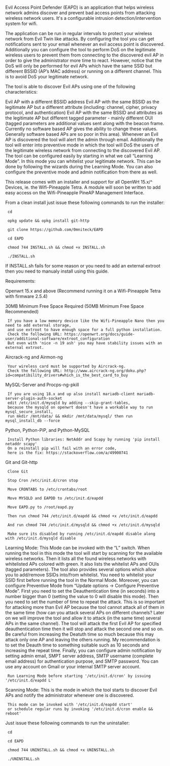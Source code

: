 Evil Access Point Defender (EAPD) is an application that helps wireless network admins discover and prevent bad access points from attacking wireless network users. It's a configurable intrusion detection/intervention system for wifi.

The application can be run in regular intervals to protect your wireless network from Evil Twin like attacks. By configuring the tool you can get notifications sent to your email whenever an evil access point is discovered. Additionally you can configure the tool to perform DoS on the legitimate wireless users to prevent them from connecting to the discovered evil AP in order to give the administrator more time to react. However, notice that the DoS will only be performed for evil APs which have the same SSID but different BSSID (AP’s MAC address) or running on a different channel. This is to avoid DoS your legitimate network.

The tool is able to discover Evil APs using one of the following characteristics:

Evil AP with a different BSSID address Evil AP with the same BSSID as the legitimate AP but a different attribute (including: channel, cipher, privacy protocol, and authentication) Evil AP with the same BSSID and attributes as the legitimate AP but different tagged parameter - mainly different OUI (tagged parameters are additional values sent along with the beacon frame. Currently no software based AP gives the ability to change these values. Generally software based APs are so poor in this area). Whenever an Evil AP is discovered the tool will alert the admin through email. Additionally the tool will enter into preventive mode in which the tool will DoS the users of the legitimate wireless network from connecting to the discovered Evil AP. The tool can be configured easily by starting in what we call “Learning Mode”. In this mode you can whitelist your legitimate network. This can be done by following the wizards during the Learning Mode. You can also configure the preventive mode and admin notification from there as well.

This release comes with an installer and support for all OpenWrt 15.x/^ Devices, ie. the Wifi-Pineapple Tetra. A module will soon be written to add easy access on the Wifi-Pineapple PineAP Management Interface.

From a clean install just issue these following commands to run the installer:

     cd

     opkg update && opkg install git-http

     git clone https://github.com/0mniteck/EAPD

     cd EAPD

     chmod 744 INSTALL.sh && chmod +x INSTALL.sh 

     ./INSTALL.sh

If INSTALL.sh fails for some reason or you need to add an external extroot then you need to manualy install using this guide.

Requirements:

Openwrt 15.x and above (Recommend running it on a Wifi-Pineapple Tetra with firmware 2.5.4)

30MB Minimum Free Space Required (50MB Minimum Free Space Recommended)

     If you have a low memory device like the Wifi-Pineapple Nano then you need to add external storage,
     and use extroot to have enough space for a full python installation.
     Check the following URL: https://openwrt.org/docs/guide-user/additional-software/extroot_configuration
     But even with 'nice -n 19 ash' you may have stability issues with an external extroot.

Aircrack-ng and Airmon-ng

     Your wireless card must be supported by Aircrack-ng.
     Check the following URL: http://www.aircrack-ng.org/doku.php?id=compatibility_drivers#which_is_the_best_card_to_buy

MySQL-Server and Procps-ng-pkill

     If you are using 18.x and up also install mariadb-client mariadb-server-plugin-auth-socket
     edit /etc/init.d/mysqld by adding --skip-grant-tables,
     because the mysqld on openwrt doesn't have a workable way to run mysql_secure_install,
     run mkdir /mnt/data/ && mkdir /mnt/data/mysql/ then run mysql_install_db --force

Python, Python-PiP, and Python-MySQL

     Install Python libraries: NetAddr and Scapy by running 'pip install netaddr scapy'
     On a reinstall pip will fail with an error code,
     here is the fix: https://stackoverflow.com/a/49900741

Git and Git-http

     Clone Git

     Stop Cron /etc/init.d/cron stop

     Move CRONTABS to /etc/crontabs/root

     Move MYSQLD and EAPDD to /etc/init.d/eapdd

     Move EAPD.py to /root/eapd.py

     Then run chmod 744 /etc/init.d/eapdd && chmod +x /etc/init.d/eapdd

     And run chmod 744 /etc/init.d/mysqld && chmod +x /etc/init.d/mysqld

     Make sure its disabled by running /etc/init.d/eapdd disable along with /etc/init.d/mysqld disable

Learning Mode: This Mode can be invoked with the “L” switch. When running the tool in this mode the tool will start by scanning for the available wireless networks. Then it lists all the found wireless networks with whitelisted APs colored with green. It also lists the whitelist APs and OUIs (tagged parameters). The tool also provides several options which allow you to add/remove SSIDs into/from whitelist. You need to whitelist your SSID first before running the tool in the Normal Mode. Moreover, you can configure Preventive Mode from “Update options -> Configure Preventive Mode”. First you need to set the Deauthentication time (in seconds) into a number bigger than 0 (setting the value to 0 will disable this mode). Then you need to set the number of time to repeat the attack. This is so important for attacking more than Evil AP because the tool cannot attack all of them in the same time (how can you attack several APs on different channels? Later on we will improve the tool and allow it to attack (in the same time) several APs in the same channel). The tool will attack the first Evil AP for specified deauthentication time then it will stop and attack the second one and so on. Be careful from increasing the Deatuth time so much because this may attack only one AP and leaving the others running. My recommendation is to set the Deauth time to something suitable such as 10 seconds and increasing the repeat time. Finally, you can configure admin notification by setting admin email, SMPT server address, SMTP username (complete email address) for authentication purpose, and SMTP password. You can use any account on Gmail or your internal SMTP server account.

     Run Learning Mode before starting '/etc/init.d/cron' by issuing '/etc/init.d/eapdd L'

Scanning Mode: This is the mode in which the tool starts to discover Evil APs and notify the administrator whenever one is discovered.

     This mode can be invoked with '/etc/init.d/eapdd start'
     or schedule regular runs by invoking '/etc/init.d/cron enable && reboot'

Just issue these following commands to run the uninstaller:

     cd

     cd EAPD

     chmod 744 UNINSTALL.sh && chmod +x UNINSTALL.sh 

     ./UNINSTALL.sh